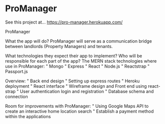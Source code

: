 # ProManager
See this project at...
https://pro-manager.herokuapp.com/

ProManager

What the app will do?
ProManager will serve as a communication bridge between landlords (Property Managers) and tenants.

What technologies they expect their app to implement?
Who will be responsible for each part of the app?
The MERN stack technologies where use in ProManager:
"	Mongo
"	Express
"	React
"	Node.js
"	Reactstrap
"	Passport.js

Overview:
"	Back end design
"	Setting up express routes
"	Heroku deployment
"	React interface
"	Wireframe design and Front end using react-strap
"	User authentication login and registration
"	Database schema and connection

Room for improvements with ProManager:
"	Using Google Maps API to create an interactive home location search
"	Establish a payment method within the applications



